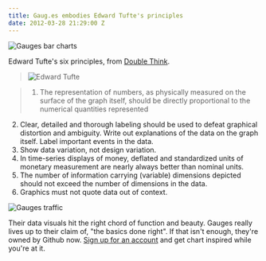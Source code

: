 ```yaml
---
title: Gaug.es embodies Edward Tufte's principles
date: 2012-03-28 21:29:00 Z
---
```


![Gauges bar charts](http://get.gaug.es/assets/4e8497fddabe9d365700ed40/overview.jpg)

Edward Tufte's six principles, from [Double Think](http://thedoublethink.com/2009/08/tufte%E2%80%99s-principles-for-visualizing-quantitative-information/).

> ![Edward Tufte](http://img.freebase.com/api/trans/image_thumb/en/edward_tufte_jpg?maxheight=510&mode=fit&maxwidth=510)

>1.  The representation of numbers, as physically measured on the surface of the graph itself, should be directly proportional to the numerical quantities represented
2. Clear, detailed and thorough labeling should be used to defeat graphical distortion and ambiguity.  Write out explanations of the data on the graph itself.  Label important events in the data.
3. Show data variation, not design variation.
4. In time-series displays of money, deflated and standardized units of monetary measurement are nearly always better than nominal units.
5. The number of information carrying (variable) dimensions depicted should not exceed the number of dimensions in the data.
6. Graphics must not quote data out of context.

![Gauges traffic](http://get.gaug.es/assets/4dee3a62dabe9d08f500067b/where_from.jpg)

Their data visuals hit the right chord of function and beauty. Gauges really lives up to their claim of, "the basics done right". If that isn't enough, they're owned by Github now. [Sign up for an account](http://get.gaug.es/) and get chart inspired while you're at it.

